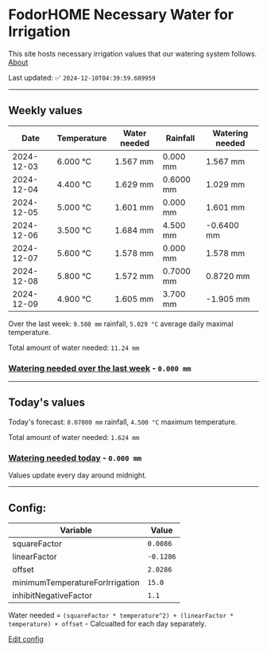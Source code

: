 # FodorHOME Necessary Water for Irrigation

This site hosts necessary irrigation values that our watering system follows. [About](https://github.com/redyau/irrigation)

Last updated: ✅ `2024-12-10T04:39:59.609959`

---

## Weekly values

| Date | Temperature | Water needed | Rainfall | Watering needed |
|-----|-----|-----|-----|-----|
| 2024-12-03 | 6.000 °C | 1.567 mm | 0.000 mm | 1.567 mm |
| 2024-12-04 | 4.400 °C | 1.629 mm | 0.6000 mm | 1.029 mm |
| 2024-12-05 | 5.000 °C | 1.601 mm | 0.000 mm | 1.601 mm |
| 2024-12-06 | 3.500 °C | 1.684 mm | 4.500 mm | -0.6400 mm |
| 2024-12-07 | 5.600 °C | 1.578 mm | 0.000 mm | 1.578 mm |
| 2024-12-08 | 5.800 °C | 1.572 mm | 0.7000 mm | 0.8720 mm |
| 2024-12-09 | 4.900 °C | 1.605 mm | 3.700 mm | -1.905 mm |


Over the last week: `9.500 mm` rainfall, `5.029 °C` average daily maximal temperature.

Total amount of water needed: `11.24 mm`

### [Watering needed over the last week](lastweek.txt) - `0.000 mm`

---

## Today's values

Today's forecast: `0.07000 mm` rainfall, `4.500 °C` maximum temperature.

Total amount of water needed: `1.624 mm`

### [Watering needed today](today.txt) - `0.000 mm`

Values update every day around midnight.

---

## Config:

| Variable | Value |
|-----|-----|
| squareFactor | `0.0086` |
| linearFactor | `-0.1286` |
| offset | `2.0286` |
| minimumTemperatureForIrrigation | `15.0` |
| inhibitNegativeFactor | `1.1` |

Water needed = `(squareFactor * temperature^2) + (linearFactor * temperature) + offset` - Calcualted for each day separately.

[Edit config](https://github.com/RedyAu/irrigation/edit/main/config.json)
